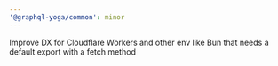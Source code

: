 ```yaml
---
'@graphql-yoga/common': minor
---
```


Improve DX for Cloudflare Workers and other env like Bun that needs a default export with a fetch method
